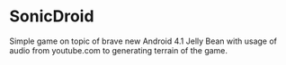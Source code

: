 SonicDroid
==========
Simple game on topic of brave new Android 4.1 Jelly Bean with usage of audio from youtube.com to generating terrain of the game.
